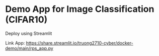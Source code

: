 # Demo App for Image Classification (CIFAR10)
Deploy using Streamlit

Link App: https://share.streamlit.io/truong2710-cyber/docker-demo/main/rps_app.py
